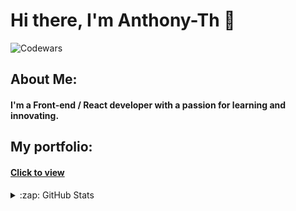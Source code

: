 # Hi there, I'm Anthony-Th 👋
<!--
**anthony-th/anthony-th** is a ✨ _special_ ✨ repository because its `README.md` (this file) appears on your GitHub profile.

Here are some ideas to get you started:

- 🔭 I’m currently working on ...
- 🌱 I’m currently learning ...
- 👯 I’m looking to collaborate on ...
- 🤔 I’m looking for help with ...
- 💬 Ask me about ...
- 📫 How to reach me: ...
- 😄 Pronouns: ...
- ⚡ Fun fact: ...
-->

<!-- ![Top Langs](https://github-readme-stats.vercel.app/api/top-langs/?username=anthony-th&layout=&card_width=495&theme=radical) -->


<!-- [![Top Langs](https://github-readme-stats.vercel.app/api/top-langs/?username=anthony-th&layout=compact)](https://github.com/anuraghazra/github-readme-stats) -->
![Codewars](https://www.codewars.com/users/anthony-th/badges/large/?viewBox="0,0,495,40") 

<!-- <a href="https://github.com/anthony-th/github-readme-stats"><img height=150
                                                                  src="https://github-readme-stats.vercel.app/api/top-langs/?username=anthony-th&layout=compact"/></a> -->
                       
<!-- ![image](https://github-readme-stats.vercel.app/api/top-langs/?username=anthony-th&layout=compact)                       
                       
![Top Langs](https://github-readme-stats.vercel.app/api/top-langs/?username=anthony-th&layout=compact) -->

## About Me:

#### I'm a Front-end / React developer with a passion for learning and innovating.

## My portfolio:

#### [Сlick to view](https://anthony-th.github.io/cv)
    
<details>
  <summary>:zap: GitHub Stats</summary>
  <img align="left" alt="anthony-th's GitHub Stats" src="https://github-readme-stats.vercel.app/api?username=anthony-th&show_icons=true&hide_border=false&title_color=ff652f&icon_color=FFE400&bg_color=09131B&text_color=ffffff&border_color=0c1a25" /><br/>

</details>
<!-- <div align="center" style="margin: 40px 0 0">
   <a href="https://github.com/anthony-th/github-profile-views-counter">
       <img width="110px" src="https://komarev.com/ghpvc/?username=anthony-th&color=18124c">
   </a>
</div> -->
